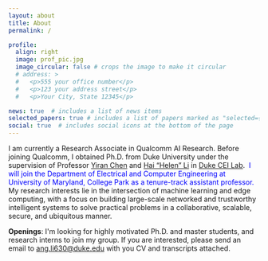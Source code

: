 ```yaml
---
layout: about
title: About
permalink: /

profile:
  align: right
  image: prof_pic.jpg
  image_circular: false # crops the image to make it circular
  # address: >
  #   <p>555 your office number</p>
  #   <p>123 your address street</p>
  #   <p>Your City, State 12345</p>

news: true  # includes a list of news items
selected_papers: true # includes a list of papers marked as "selected={true}"
social: true  # includes social icons at the bottom of the page
---
```


I am currently a Research Associate in Qualcomm AI Research. Before joining Qualcomm, I obtained Ph.D. from Duke University under the supervision of Professor [Yiran Chen](https://ece.duke.edu/faculty/yiran-chen) and [Hai “Helen” Li](https://ece.duke.edu/faculty/hai-helen-li) in [Duke CEI Lab](http://cei.pratt.duke.edu/). <span style="color:blue"> I will join the Department of Electrical and Computer Engineering at University of Maryland, College Park as a tenure-track assistant professor.</span> My research interests lie in the intersection of machine learning and edge computing, with a focus on building large-scale networked and trustworthy intelligent systems to solve practical problems in a collaborative, scalable, secure, and ubiquitous manner. 

**Openings**: I'm looking for highly motivated Ph.D. and master students, and research interns to join my group. If you are interested, please send an email to [ang.li630@duke.edu](mailto:ang.li630@duke.edu) with you CV and transcripts attached.


